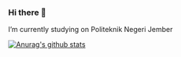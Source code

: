### Hi there 👋

I’m currently studying on Politeknik Negeri Jember

[![Anurag's github stats](https://github-readme-stats.vercel.app/api?username=MaulanaAlirridlo)](https://github.com/anuraghazra/github-readme-stats)

<!--
**MaulanaAlirridlo/MaulanaAlirridlo** is a ✨ _special_ ✨ repository because its `README.md` (this file) appears on your GitHub profile.

Here are some ideas to get you started:

- 🔭 I’m currently working on ...
- 🌱 I’m currently learning ...
- 👯 I’m looking to collaborate on ...
- 🤔 I’m looking for help with ...
- 💬 Ask me about ...
- 📫 How to reach me: ...
- 😄 Pronouns: ...
- ⚡ Fun fact: ...
-->

